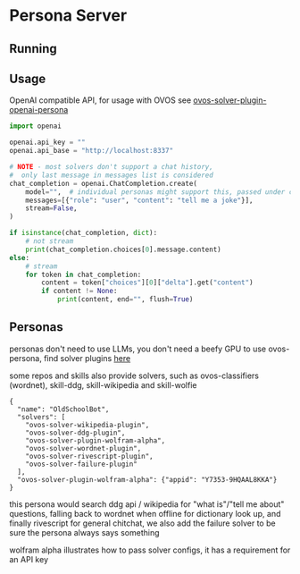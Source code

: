# Persona Server

## Running

## Usage

OpenAI compatible API, for usage with OVOS see [ovos-solver-plugin-openai-persona](https://github.com/OpenVoiceOS/ovos-solver-plugin-openai-persona)

```python
import openai

openai.api_key = ""
openai.api_base = "http://localhost:8337"

# NOTE - most solvers don't support a chat history,
#  only last message in messages list is considered
chat_completion = openai.ChatCompletion.create(
    model="",  # individual personas might support this, passed under context
    messages=[{"role": "user", "content": "tell me a joke"}],
    stream=False,
)

if isinstance(chat_completion, dict):
    # not stream
    print(chat_completion.choices[0].message.content)
else:
    # stream
    for token in chat_completion:
        content = token["choices"][0]["delta"].get("content")
        if content != None:
            print(content, end="", flush=True)

```

## Personas

personas don't need to use LLMs, you don't need a beefy GPU to use ovos-persona, find solver plugins [here](https://github.com/OpenVoiceOS?q=solver&type=all)

some repos and skills also provide solvers, such as ovos-classifiers (wordnet), skill-ddg, skill-wikipedia and skill-wolfie

```
{
  "name": "OldSchoolBot",
  "solvers": [
    "ovos-solver-wikipedia-plugin",
    "ovos-solver-ddg-plugin",
    "ovos-solver-plugin-wolfram-alpha",
    "ovos-solver-wordnet-plugin",
    "ovos-solver-rivescript-plugin",
    "ovos-solver-failure-plugin"
  ],
  "ovos-solver-plugin-wolfram-alpha": {"appid": "Y7353-9HQAAL8KKA"}
}
```

this persona would search ddg api / wikipedia for "what is"/"tell me about" questions,
falling back to wordnet when offline for dictionary look up,
and finally rivescript for general chitchat,
we also add the failure solver to be sure the persona always says something

wolfram alpha illustrates how to pass solver configs, it has a requirement for an API key